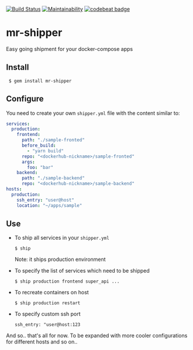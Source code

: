 [![Build Status](https://travis-ci.org/elhowm/mr-shipper.svg?branch=master)](https://travis-ci.org/elhowm/mr-shipper)
[![Maintainability](https://api.codeclimate.com/v1/badges/7eaae5a0f936c94953b8/maintainability)](https://codeclimate.com/github/elhowm/mr-shipper/maintainability)
[![codebeat badge](https://codebeat.co/badges/8a95de4f-790e-4b40-a2c3-1985549dd5b7)](https://codebeat.co/projects/github-com-elhowm-mr-shipper-master)

# mr-shipper
Easy going shipment for your docker-compose apps

## Install

` $ gem install mr-shipper`

## Configure

You need to create your own `shipper.yml` file with the content similar to:

```yaml
services:
  production:
    frontend:
      path: "./sample-fronted"
      before_build:
        - "yarn build"
      repo: "<dockerhub-nickname>/sample-fronted"
      args:
        foo: "bar"
    backend:
      path: "./sample-backend"
      repo: "<dockerhub-nickname>/sample-backend"
hosts:
  production:
    ssh_entry: "user@host"
    location: "~/apps/sample"
```

## Use

- To ship all services in your `shipper.yml`

  `$ ship`

  Note: it ships production environment

- To specify the list of services which need to be shipped

  `$ ship production frontend super_api ...`

- To recreate containers on host

  `$ ship production restart`

- To specify custom ssh port

  `ssh_entry: "user@host:123`

And so.. that's all for now.
To be expanded with more cooler configurations for different hosts and so on..
